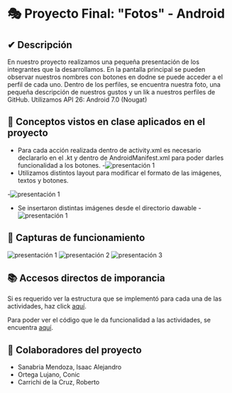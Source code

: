 # 🎭 Proyecto Final: "Fotos" - Android

## ✔ Descripción

En nuestro proyecto realizamos una pequeña presentación de los integrantes que la desarrollamos. En la pantalla principal se pueden observar nuestros nombres con botones en dodne se puede acceder a el perfil de cada uno.
Dentro de los perfiles, se encuentra nuestra foto, una pequeña descripción de nuestros gustos y un lik a nuestros perfiles de GitHub. 
Utilizamos API 26: Android 7.0 (Nougat)

## 📲 Conceptos vistos en clase aplicados en el proyecto

- Para cada acción realizada dentro de activity.xml es necesario declararlo en el .kt y dentro de AndroidManifest.xml para poder darles funcionalidad a los botones.
-![presentación 1](https://github.com/Sportman9x9/Android-Aspirantes/blob/master/Proyectos/fotos/imagenes/androidmanifest.jpg)
- Utilizamos distintos layout para modificar el formato de las imágenes, textos y botones.

-![presentación 1](https://github.com/Sportman9x9/Android-Aspirantes/blob/master/Proyectos/fotos/imagenes/layout.jpg)

- Se insertaron distintas imágenes desde el directorio dawable
-![presentación 1](https://github.com/Sportman9x9/Android-Aspirantes/blob/master/Proyectos/fotos/imagenes/drawable.jpg)
## 📸 Capturas de funcionamiento

![presentación 1](https://github.com/Sportman9x9/Android-Aspirantes/blob/master/Proyectos/fotos/imagenes/presentacion01.jpg)
![presentación 2](https://github.com/Sportman9x9/Android-Aspirantes/blob/master/Proyectos/fotos/imagenes/presentacion02.jpg)
![presentación 3](https://github.com/Sportman9x9/Android-Aspirantes/blob/master/Proyectos/fotos/imagenes/presentacion03.jpg)

## 📚 Accesos directos de imporancia

Si es requerido ver la estructura que se implementó para cada una de las actividades, haz click [aquí](app/src/main/res/layout).

Para poder ver el código que le da funcionalidad a las actividades, se encuentra [aquí](app/src/main/java/com/proteco/fotos).

## 🤝 Colaboradores del proyecto

- Sanabria Mendoza, Isaac Alejandro
- Ortega Lujano, Conic
- Carrichi de la Cruz, Roberto
